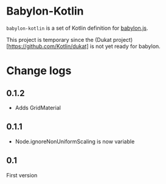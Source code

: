 # Babylon-Kotlin

`babylon-kotlin` is a set of Kotlin definition for [babylon.js](https://www.babylonjs.com).

This project is temporary since the (Dukat project)[https://github.com/Kotlin/dukat] is not yet ready for babylon.


# Change logs

## 0.1.2

- Adds GridMaterial

## 0.1.1

- Node.ignoreNonUniformScaling is now variable

## 0.1

First version
